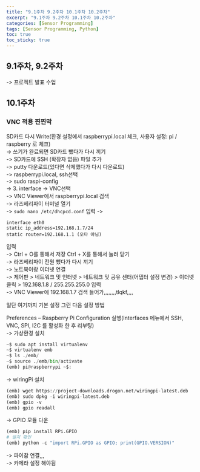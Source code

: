 ```yaml
---
title: "9.1주차 9.2주차 10.1주차 10.2주차"
excerpt: "9.1주차 9.2주차 10.1주차 10.2주차"
categories: [Sensor Programming]
tags: [Sensor Programming, Python]
toc: true
toc_sticky: true
---
```


## 9.1주차, 9.2주차

-> 프로젝트 발표 수업

## 10.1주차

### VNC 적용 찐찐막

SD카드 다시 Write(환경 설정에서 raspberrypi.local 체크, 사용자 설정: pi / raspberry 로 체크) <br>
-> 쓰기가 완료되면 SD카드 뺐다가 다시 끼기 <br>
-> SD카드에 SSH (확장자 없음) 파일 추가 <br>
-> putty 다운로드(있다면 삭제했다가 다시 다운로드) <br>
-> raspberrypi.local, ssh선택 <br>
-> sudo raspi-config <br>
-> 3. interface -> VNC선택 <br>
-> VNC Viewer에서 raspberrypi.local 검색 <br>
-> 라즈베리파이 터미널 열기 <br>
-> `sudo nano /etc/dhcpcd.conf` 입력 ->

```
interface eth0
static ip_address=192.168.1.7/24
static router=192.168.1.1 (오타 아님)
```

입력 <br>
-> Ctrl + O를 통해서 저장 Ctrl + X를 통해서 눌러 닫기 <br>
-> 라즈베리파이 전원 뺐다가 다시 끼기 <br>
-> 노트북이랑 이더넷 연결 <br>
-> 제어판 > 네트워크 및 인터넷 > 네트워크 및 공유 센터(어댑터 설정 변경) > 이더넷 클릭 > 192.168.1.8 / 255.255.255.0 입력 <br>
-> VNC Viewer에 192.168.1.7 검색 들어가,,,,,,,,tlqkf,,,, <br>

일단 여기까지 기본 설정 그런 다음 설정 방법 <br>

Preferences – Raspberry Pi Configuration 실행(Interfaces 메뉴에서 SSH, VNC, SPI, I2C 를 활성화 한 후 리부팅) <br>
-> 가상환경 설치

```py
~$ sudo apt install virtualenv
~$ virtualenv emb
~$ ls ./emb/
~$ source ./emb/bin/activate
(emb) pi@raspberrypi ~$:
```

-> wiringPi 설치

```py
(emb) wget https://project-downloads.drogon.net/wiringpi-latest.deb
(emb) sudo dpkg -i wiringpi-latest.deb
(emb) gpio -v
(emb) gpio readall
```

-> GPIO 모듈 다운

```py
(emb) pip install RPi.GPIO
# 설치 확인
(emb) python -c "import RPi.GPIO as GPIO; print(GPIO.VERSION)"
```

-> 파이참 연결,,, <br>
-> 카메라 설정 해야됨
